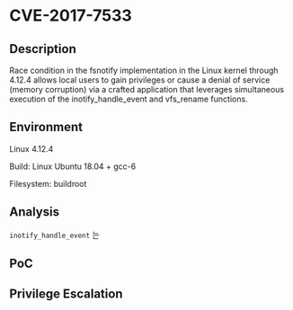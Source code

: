 # CVE-2017-7533

## Description

Race condition in the fsnotify implementation in the Linux kernel through 4.12.4 allows local users to gain privileges or cause a denial of service \(memory corruption\) via a crafted application that leverages simultaneous execution of the inotify\_handle\_event and vfs\_rename functions.



## Environment

Linux 4.12.4

Build: Linux Ubuntu 18.04 + gcc-6

Filesystem: buildroot



## Analysis

`inotify_handle_event` 는 

## PoC



## Privilege Escalation



